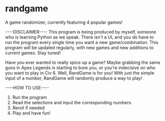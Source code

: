 # randgame
A game randomizer, currently featuring 4 popular games!


----DISCLAIMER----
This program is being produced by myself, someone who is learning Python as we speak. There isn't a UI, and you do have to run the program every single time you want a new game/combination. This program will be updated regularly, with new games and new additions to current games. Stay tuned!


Have you ever wanted to really spice up a game? Maybe grabbing the same guns in Apex Legends is starting to bore you, or you're indecisive on who you want to play in Civ 6. Well, RandGame is for you! With just the simple input of a number, RandGame will randomly produce a way to play!


----HOW TO USE----
1) Run the program
2) Read the selections and input the corresponding numbers
3) Reroll if needed
4) Play and have fun!
